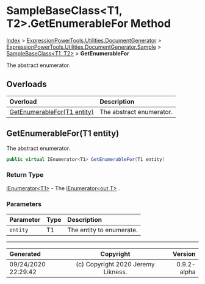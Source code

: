 ﻿# SampleBaseClass&lt;T1, T2>.GetEnumerableFor Method

[Index](../index.md) > [ExpressionPowerTools.Utilities.DocumentGenerator](ExpressionPowerTools.Utilities.DocumentGenerator.a.md) > [ExpressionPowerTools.Utilities.DocumentGenerator.Sample](ExpressionPowerTools.Utilities.DocumentGenerator.Sample.n.md) > [SampleBaseClass<T1, T2>](ExpressionPowerTools.Utilities.DocumentGenerator.Sample.SampleBaseClass`2.cs.md) > **GetEnumerableFor**

The abstract enumerator.

## Overloads

| Overload | Description |
| :-- | :-- |
| [GetEnumerableFor(T1 entity)](#getenumerablefort1-entity) | The abstract enumerator. |
## GetEnumerableFor(T1 entity)

The abstract enumerator.

```csharp
public virtual IEnumerator<T1> GetEnumerableFor(T1 entity)
```

### Return Type

 [IEnumerator&lt;T1>](https://docs.microsoft.com/dotnet/api/system.collections.generic.ienumerator-1)  - The [IEnumerator&lt;out T>](https://docs.microsoft.com/dotnet/api/system.collections.generic.ienumerator-1) .

### Parameters

| Parameter | Type | Description |
| :-- | :-- | :-- |
| `entity` | T1 | The entity to enumerate. |



---

| Generated | Copyright | Version |
| :-- | :-: | --: |
| 09/24/2020 22:29:42 | (c) Copyright 2020 Jeremy Likness. | 0.9.2-alpha |

